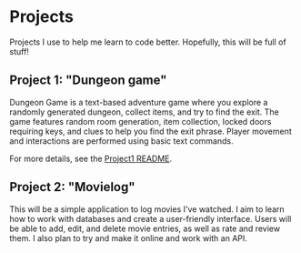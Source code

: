 # Projects

Projects I use to help me learn to code better. Hopefully, this will be full of stuff!

## Project 1: "Dungeon game"
Dungeon Game is a text-based adventure game where you explore a randomly generated dungeon, collect items, and try to find the exit. The game features random room generation, item collection, locked doors requiring keys, and clues to help you find the exit phrase. Player movement and interactions are performed using basic text commands.

For more details, see the [Project1 README](./Project1/readme.md).

## Project 2: "Movielog"
This will be a simple application to log movies I've watched. I aim to learn how to work with databases and create a user-friendly interface. Users will be able to add, edit, and delete movie entries, as well as rate and review them. I also plan to try and make it online and work with an API.
